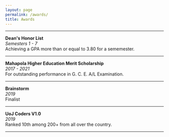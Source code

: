 ```yaml
---
layout: page
permalink: /awards/
title: Awards
---
```


---

**Dean's Honor List**\
*Semesters 1 - 7*\
Achieving a GPA more than or equal to 3.80 for a sememester.

---

**Mahapola Higher Education Merit Scholarship**\
*2017 - 2021*\
For outstanding performance in G. C. E. A/L Examination.

---

**Brainstorm**\
*2019*\
Finalist

---

**UoJ Coders V1.0**\
*2019*\
Ranked 10th among 200+ from all over the country.

---
